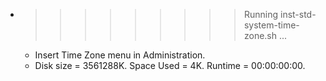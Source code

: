 * >>>>>>>>> Running inst-std-system-time-zone.sh ...
  * Insert Time Zone menu in Administration.
  * Disk size = 3561288K. Space Used = 4K. Runtime = 00:00:00:00.
